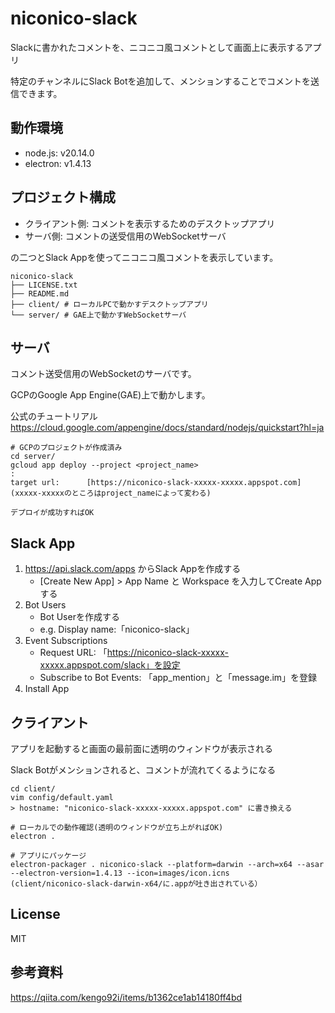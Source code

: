 # niconico-slack
Slackに書かれたコメントを、ニコニコ風コメントとして画面上に表示するアプリ

特定のチャンネルにSlack Botを追加して、メンションすることでコメントを送信できます。

## 動作環境
- node.js: v20.14.0
- electron: v1.4.13

## プロジェクト構成

- クライアント側: コメントを表示するためのデスクトップアプリ
- サーバ側: コメントの送受信用のWebSocketサーバ

の二つとSlack Appを使ってニコニコ風コメントを表示しています。

```
niconico-slack
├── LICENSE.txt
├── README.md
├── client/ # ローカルPCで動かすデスクトップアプリ
└── server/ # GAE上で動かすWebSocketサーバ
```

## サーバ
コメント送受信用のWebSocketのサーバです。

GCPのGoogle App Engine(GAE)上で動かします。

公式のチュートリアル
https://cloud.google.com/appengine/docs/standard/nodejs/quickstart?hl=ja
```
# GCPのプロジェクトが作成済み
cd server/
gcloud app deploy --project <project_name>
:
target url:      [https://niconico-slack-xxxxx-xxxxx.appspot.com]
(xxxxx-xxxxxのところはproject_nameによって変わる)

デプロイが成功すればOK
```

## Slack App
1. https://api.slack.com/apps からSlack Appを作成する
    - [Create New App] > App Name と Workspace を入力してCreate Appする
2. Bot Users
    - Bot Userを作成する
    - e.g. Display name:「niconico-slack」
3. Event Subscriptions
    - Request URL: 「https://niconico-slack-xxxxx-xxxxx.appspot.com/slack」を設定
    - Subscribe to Bot Events: 「app_mention」と「message.im」を登録
4. Install App

## クライアント
アプリを起動すると画面の最前面に透明のウィンドウが表示される

Slack Botがメンションされると、コメントが流れてくるようになる
```
cd client/
vim config/default.yaml
> hostname: "niconico-slack-xxxxx-xxxxx.appspot.com" に書き換える

# ローカルでの動作確認(透明のウィンドウが立ち上がればOK)
electron .

# アプリにパッケージ
electron-packager . niconico-slack --platform=darwin --arch=x64 --asar --electron-version=1.4.13 --icon=images/icon.icns
(client/niconico-slack-darwin-x64/に.appが吐き出されている）
```

## License
MIT

 ## 参考資料
 https://qiita.com/kengo92i/items/b1362ce1ab14180ff4bd